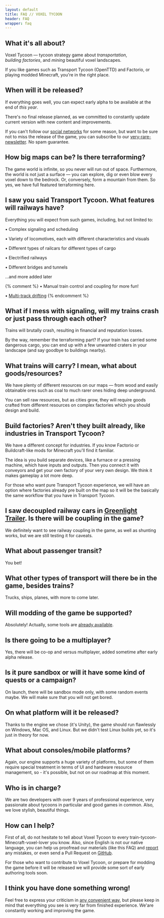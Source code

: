 ```yaml
---
layout: default
title: FAQ // VOXEL TYCOON
header: FAQ
wrapper: faq
---
```


## What it's all about?

Voxel Tycoon — tycoon strategy game about *transportation*, *building&nbsp;factories*, and *mining* beautiful voxel landscapes.

If you like games such as Transport Tycoon (OpenTTD) and Factorio, or playing modded Minecraft, you're in the right place.

## When will it be released?

If everything goes well, you can expect early alpha to be available at the end of *this year*.

There's no final release planned, as we committed to constantly update current version with new content and improvements.

If you can't follow our [social networks](/contacts) for some reason, but want to be sure not to miss the release of the game, you can subscribe to our [very-rare-newsletter]({{site.newsletter_url}}). No spam guarantee.

## How big maps can be? Is there terraforming?

The game world is infinite, so you never will run out of space. Furthermore, the world is not just a surface — you can explore, dig or even blow every voxel down to the bedrock. Or, conversely, form a mountain from them. So yes, we have full featured terraforming here.

## I saw you said Transport Tycoon. What features will railways have?

Everything you will expect from such games, including, but not limited to:

• Complex signaling and scheduling

• Variety of locomotives, each with different characteristics and visuals

• Different types of railcars for different types of cargo

• Electrified railways

• Different bridges and tunnels

...and more added later

{% comment %}
• Manual train control and coupling for more fun!

• [Multi-track drifting]()
{% endcomment %}

## What if I mess with signaling, will my trains crash or just pass through each other?

Trains will brutally crash, resulting in financial and reputation losses.

By the way, remember the terraforming part? If your train has carried some dangerous cargo, you can end up with a few unwanted craters in your landscape (and say goodbye to buildings nearby).

## What trains will carry? I mean, what about goods/resources?

We have plenty of different resources on our maps — from wood and easily obtainable ores such as coal to much rarer ones hiding deep underground.

You can sell raw resources, but as cities grow, they will require goods crafted from different resources on complex factories which you should design and build.

## Build factories? Aren't they built already, like industries in Transport Tycoon?

We have a different concept for industries. If you know Factorio or Buildcraft-like mods for Minecraft you'll find it familiar.

The idea is you build separate devices, like a furnace or a pressing machine, which have inputs and outputs. Then you connect it with conveyors and get your own factory of your very own design. We think it makes gameplay a lot more deep.

For those who want pure Transport Tycoon experience, we will have an option where factories already pre built on the map so it will be the basically the same workflow that you have in Transport Tycoon.

## I saw decoupled railway cars in [Greenlight Trailer](https://youtu.be/u1kRZKu3NAc?t=51). Is there will be coupling in the game?

We definitely want to see railway coupling in the game, as well as shunting works, but we are still testing it for caveats.

## What about passenger transit?

You bet!

## What other types of transport will there be in the game, besides trains?

Trucks, ships, planes, with more to come later.

## Will modding of the game be supported?

Absolutely! Actually, some tools are [already available](/sdk).

## Is there going to be a multiplayer?

Yes, there will be co-op and versus multiplayer, added sometime after early alpha release.

## Is it pure sandbox or will it have some kind of quests or a campaign?

On launch, there will be sandbox mode only, with some random events maybe. We will make sure that you will not get bored.

## On what platform will it be released?

Thanks to the engine we chose (it's Unity), the game should run flawlessly on Windows, Mac OS, and Linux. But we didn't test Linux builds yet,
so it's just in theory for now.

## What about consoles/mobile platforms?

Again, our engine supports a huge variety of platforms, but some of them require special treatment in terms of UI and hardware resource management, so - it's possible, but not on our roadmap at this moment.

## Who is in charge?

We are two developers with over 9 years of professional experience, very passionate about tycoons in particular and good games in common.
Also, we love stylish, beautiful things.

## How can I help?

First of all, do not hesitate to tell about Voxel Tycoon to every train-tycoon-Minecraft-voxel-lover you know. Also, since English is not our native language, you can help us proofread our materials (like this FAQ) and [report](/contacts) any mistakes, or even send a Pull Request on <a href="//github.com/andrewpey/vtland">GitHub</a>.

For those who want to contribute to Voxel Tycoon, or prepare for modding the game before it will be released we will provide some sort of early authoring tools soon.

## I think you have done something wrong!

Feel free to express your criticism in [any convenient way](/contacts), but please keep in mind that everything you see is very far from finished experience. We'are constantly working and improving the game.